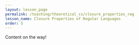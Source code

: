 ```yaml
---
layout: lesson_page
permalink: /teaching/theoretical_cs/closure_properties_reg
lesson_name: Closure Properties of Regular Languages
order: 5
---
```


Content on the way!
